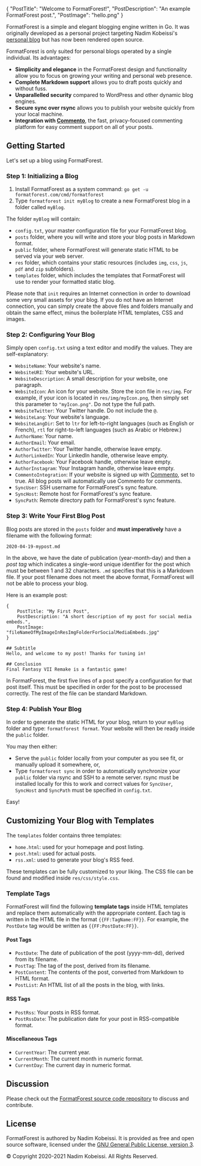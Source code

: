 {
	"PostTitle": "Welcome to FormatForest!",
	"PostDescription": "An example FormatForest post.",
	"PostImage": "hello.png"
}

FormatForest is a simple and elegant blogging engine written in Go. It was originally developed as a personal project targeting Nadim Kobeissi's [personal blog](https://nadim.computer) but has now been rendered open source.

FormatForest is only suited for personal blogs operated by a single individual. Its advantages:

- **Simplicity and elegance** in the FormatForest design and functionality allow you to focus on growing your writing and personal web presence.
- **Complete Markdown support** allows you to draft posts quickly and without fuss.
- **Unparallelled security** compared to WordPress and other dynamic blog engines.
- **Secure sync over rsync** allows you to publish your website quickly from your local machine.
- **Integration with [Commento](https://commento.io/)**, the fast, privacy-focused commenting platform for easy comment support on all of your posts. 

## Getting Started
Let's set up a blog using FormatForest.

### Step 1: Initializing a Blog
1. Install FormatForest as a system command: `go get -u formatforest.com/cmd/formatforest`
2. Type `formatforest init myBlog` to create a new FormatForest blog in a folder called `myBlog`.

The folder `myBlog` will contain:

- `config.txt`, your master configuration file for your FormatForest blog.
- `posts` folder, where you will write and store your blog posts in Markdown format.
- `public` folder, where FormatForest will generate static HTML to be served via your web server.
- `res` folder, which contains your static resources (includes `img`, `css`, `js`, `pdf` and `zip` subfolders).
- `templates` folder, which includes the templates that FormatForest will use to render your formatted static blog.

Please note that `init` requires an Internet connection in order to download some very small assets for your blog. If you do not have an Internet connection, you can simply create the above files and folders manually and obtain the same effect, minus the boilerplate HTML templates, CSS and images.

### Step 2: Configuring Your Blog
Simply open `config.txt` using a text editor and modify the values. They are self-explanatory:

- `WebsiteName`: Your website's name.
- `WebsiteURI`: Your website's URL.
- `WebsiteDescription`: A small description for your website, one paragraph.
- `WebsiteIcon`: An icon for your website. Store the icon file in `res/img`. For example, if your icon is located in `res/img/myIcon.png`, then simply set this parameter to `"myIcon.png"`. Do not type the full path.
- `WebsiteTwitter`: Your Twitter handle. Do not include the `@`.
- `WebsiteLang`: Your website's language.
- `WebsiteLangDir`: Set to `ltr` for left-to-right languages (such as English or French), `rtl` for right-to-left languages (such as Arabic or Hebrew.)
- `AuthorName`: Your name.
- `AuthorEmail`: Your email.
- `AuthorTwitter`: Your Twitter handle, otherwise leave empty.
- `AuthorLinkedIn`: Your LinkedIn handle, otherwise leave empty.
- `AuthorFacebook`: Your Facebook handle, otherwise leave empty.
- `AuthorInstagram`: Your Instagram handle, otherwise leave empty.
- `CommentoIntegration`: If your website is signed up with [Commento](https://commento.io), set to true. All blog posts will automatically use Commento for comments.
- `SyncUser`: SSH username for FormatForest's sync feature.
- `SyncHost`: Remote host for FormatForest's sync feature.
- `SyncPath`: Remote directory path for FormatForest's sync feature.

### Step 3: Write Your First Blog Post
Blog posts are stored in the `posts` folder and **must imperatively** have a filename with the following format:
```
2020-04-19-mypost.md
```

In the above, we have the date of publication (year-month-day) and then a *post tag* which indicates a single-word unique identifier for the post which must be between 1 and 32 characters. `.md` specifies that this is a Markdown file. If your post filename does not meet the above format, FormatForest will not be able to process your blog.

Here is an example post:

```
{
	PostTitle: "My First Post",
	PostDescription: "A short description of my post for social media embeds.",
	PostImage: "fileNameOfMyImageInResImgFolderForSocialMediaEmbeds.jpg"
}

## Subtitle
Hello, and welcome to my post! Thanks for tuning in!

## Conclusion
Final Fantasy VII Remake is a fantastic game!
```

In FormatForest, the first five lines of a post specify a configuration for that post itself. This must be specified in order for the post to be processed correctly. The rest of the file can be standard Markdown.

### Step 4: Publish Your Blog
In order to generate the static HTML for your blog, return to your `myBlog` folder and type: `formatforest format`. Your website will then be ready inside the `public` folder.

You may then either:

- Serve the `public` folder locally from your computer as you see fit, or manually upload it somewhere, or,
- Type `formatforest sync` in order to automatically synchronize your `public` folder via rsync and SSH to a remote server. rsync must be installed locally for this to work and correct values for `SyncUser`, `SyncHost` and `SyncPath` must be specified in `config.txt`.

Easy!

## Customizing Your Blog with Templates
The `templates` folder contains three templates:

- `home.html`: used for your homepage and post listing.
- `post.html`: used for actual posts.
- `rss.xml`: used to generate your blog's RSS feed.

These templates can be fully customized to your liking. The CSS file can be found and modified inside `res/css/style.css`.

### Template Tags
FormatForest will find the following **template tags** inside HTML templates and replace them automatically with the appropriate content. Each tag is written in the HTML file in the format `{{FF:TagName:FF}}`. For example, the `PostDate` tag would be written as `{{FF:PostDate:FF}}`.

#### Post Tags
- `PostDate`: The date of publication of the post (yyyy-mm-dd), derived from its filename.
- `PostTag`: The tag of the post, derived from its filename.
- `PostContent`: The contents of the post, converted from Markdown to HTML format.
- `PostList`: An HTML list of all the posts in the blog, with links.

#### RSS Tags
- `PostRss`: Your posts in RSS format.
- `PostRssDate`: The publication date for your post in RSS-compatible format.

#### Miscellaneous Tags
- `CurrentYear`: The current year.
- `CurrentMonth`: The current month in numeric format.
- `CurrentDay`: The current day in numeric format.

## Discussion
Please check out the [FormatForest source code repository](https://github.com/nadimkobeissi/formatforest) to discuss and contribute.

## License
FormatForest is authored by Nadim Kobeissi. It is provided as free and open source software, licensed under the [GNU General Public License, version 3](https://www.gnu.org/licenses/gpl-3.0.en.html).

© Copyright 2020-2021 Nadim Kobeissi. All Rights Reserved.
